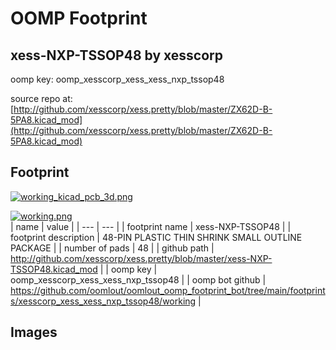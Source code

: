 # OOMP Footprint  
## xess-NXP-TSSOP48  by xesscorp  
  
oomp key: oomp_xesscorp_xess_xess_nxp_tssop48  
  
source repo at: [http://github.com/xesscorp/xess.pretty/blob/master/ZX62D-B-5PA8.kicad_mod](http://github.com/xesscorp/xess.pretty/blob/master/ZX62D-B-5PA8.kicad_mod)  
## Footprint  
  
[![working_kicad_pcb_3d.png](working_kicad_pcb_3d_600.png)](working_kicad_pcb_3d.png)  
  
[![working.png](working_600.png)](working.png)  
| name | value | 
| --- | --- | 
| footprint name | xess-NXP-TSSOP48 | 
| footprint description | 48-PIN PLASTIC THIN SHRINK SMALL OUTLINE PACKAGE | 
| number of pads | 48 | 
| github path | http://github.com/xesscorp/xess.pretty/blob/master/xess-NXP-TSSOP48.kicad_mod | 
| oomp key | oomp_xesscorp_xess_xess_nxp_tssop48 | 
| oomp bot github | https://github.com/oomlout/oomlout_oomp_footprint_bot/tree/main/footprints/xesscorp_xess_xess_nxp_tssop48/working | 
## Images  
